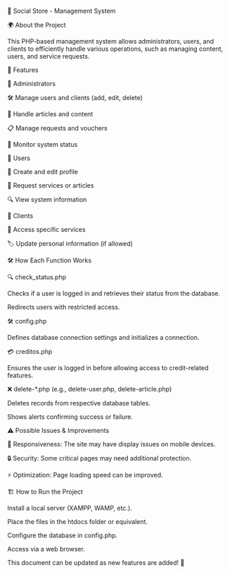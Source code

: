 📌 Social Store - Management System

🌍 About the Project

This PHP-based management system allows administrators, users, and clients to efficiently handle various operations, such as managing content, users, and service requests.

🚀 Features

🔑 Administrators

🛠 Manage users and clients (add, edit, delete)

📰 Handle articles and content

📋 Manage requests and vouchers

📡 Monitor system status

👤 Users

📝 Create and edit profile

📌 Request services or articles

🔍 View system information

🏥 Clients

🎯 Access specific services

🏷 Update personal information (if allowed)

🛠 How Each Function Works

🔍 check_status.php

Checks if a user is logged in and retrieves their status from the database.

Redirects users with restricted access.

🛠 config.php

Defines database connection settings and initializes a connection.

💳 creditos.php

Ensures the user is logged in before allowing access to credit-related features.

❌ delete-*.php (e.g., delete-user.php, delete-article.php)

Deletes records from respective database tables.

Shows alerts confirming success or failure.

⚠️ Possible Issues & Improvements

📱 Responsiveness: The site may have display issues on mobile devices.

🔒 Security: Some critical pages may need additional protection.

⚡ Optimization: Page loading speed can be improved.

🏗 How to Run the Project

Install a local server (XAMPP, WAMP, etc.).

Place the files in the htdocs folder or equivalent.

Configure the database in config.php.

Access via a web browser.

This document can be updated as new features are added! 🚀

